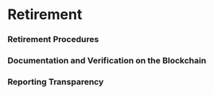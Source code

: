 # Retirement

### Retirement Procedures <a href="#toc153689918" id="toc153689918"></a>

### Documentation and Verification on the Blockchain <a href="#toc153689919" id="toc153689919"></a>

### Reporting Transparency <a href="#toc153689920" id="toc153689920"></a>

